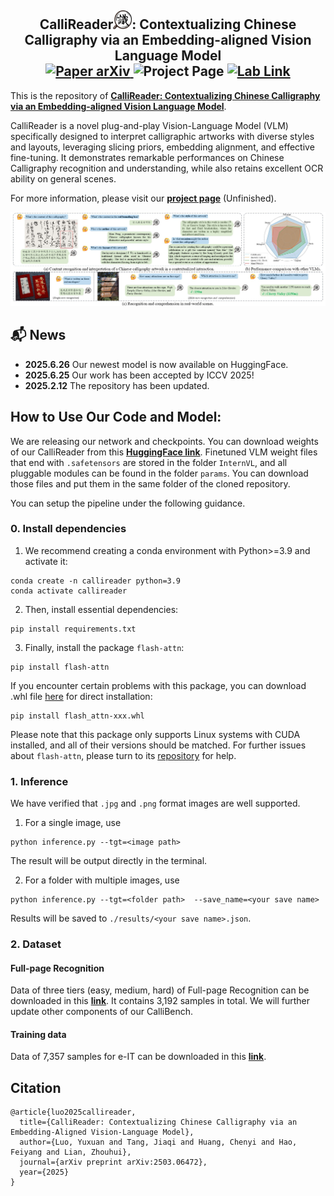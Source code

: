 <h2 align="center">
  <b>CalliReader<img src="imgs\logo.png" alt="Image" width="30" height="30">: Contextualizing Chinese Calligraphy via
an Embedding-aligned Vision Language Model</b>



<div align="center">
     <a href="https://arxiv.org/abs/2503.06472" target="_blank">
        <img src="https://img.shields.io/badge/Paper-ArXiv-red" alt="Paper arXiv">
    </a>
    <img src="https://img.shields.io/badge/Page-CalliReader-blue" alt="Project Page"/></a>
    <a href="your pdf here" target="_blank">
    <img src="https://img.shields.io/badge/Lab-Link-green" alt="Lab Link"></a>
</div>
</h2>

This is the repository of [**CalliReader: Contextualizing Chinese Calligraphy via
an Embedding-aligned Vision Language Model**](https://arxiv.org/pdf/2503.06472).

CalliReader is a novel plug-and-play Vision-Language Model (VLM) specifically designed to interpret calligraphic artworks with diverse styles and layouts, leveraging slicing priors, embedding alignment, and effective fine-tuning. It demonstrates remarkable performances on Chinese Calligraphy recognition and understanding, while also retains excellent OCR ability on general scenes.

For more information, please visit our [**project page**](https://your_page_here/)    (Unfinished).

![teaser](imgs/teaser.jpg)

## 📬 News
- **2025.6.26** Our newest model is now available on HuggingFace.
- **2025.6.25** Our work has been accepted by ICCV 2025!
- **2025.2.12** The repository has been updated.

## How to Use Our Code and Model:
We are releasing our network and checkpoints. You can download weights of our CalliReader from this [**HuggingFace  link**](https://huggingface.co/gtang666/CalliReader/tree/main). Finetuned VLM weight files that end with ```.safetensors``` are stored in the folder ```InternVL```, and all pluggable modules can be found in the folder ```params```. You can download those files and put them in the same folder of the cloned repository.

You can setup the pipeline under the following guidance.

### 0. Install dependencies
1. We recommend creating a conda environment with Python>=3.9 and activate it:
```
conda create -n callireader python=3.9
conda activate callireader
```
2. Then, install essential dependencies:
```
pip install requirements.txt
```
3. Finally, install the package ```flash-attn```:
```
pip install flash-attn
```
If you encounter certain problems with this package, you can download .whl file [here](https://github.com/Dao-AILab/flash-attention/releases) for direct installation:
```
pip install flash_attn-xxx.whl
```
Please note that this package only supports Linux systems with CUDA installed, and all of their versions should be matched. For further issues about ```flash-attn```, please turn to its [repository](https://github.com/Dao-AILab/flash-attention) for help. 

### 1. Inference
We have verified that ```.jpg``` and ```.png``` format images are well supported.

1. For a single image, use
```
python inference.py --tgt=<image path> 
```
The result will be output directly in the terminal.

2. For a folder with multiple images, use
```
python inference.py --tgt=<folder path>  --save_name=<your save name>
```
Results will be saved to ```./results/<your save name>.json```.

### 2. Dataset
#### Full-page Recognition
Data of three tiers (easy, medium, hard) of Full-page Recognition can be downloaded in this [**link**](https://huggingface.co/datasets/gtang666/CalliBench). It contains 3,192 samples in total. We will further update other components of our CalliBench.
#### Training data
Data of 7,357 samples for e-IT can be downloaded in this [**link**](https://huggingface.co/datasets/gtang666/CalliTrain).


## Citation
```
@article{luo2025callireader,
  title={CalliReader: Contextualizing Chinese Calligraphy via an Embedding-Aligned Vision-Language Model},
  author={Luo, Yuxuan and Tang, Jiaqi and Huang, Chenyi and Hao, Feiyang and Lian, Zhouhui},
  journal={arXiv preprint arXiv:2503.06472},
  year={2025}
}
```
